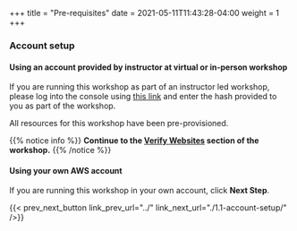 +++
title = "Pre-requisites"
date =  2021-05-11T11:43:28-04:00
weight = 1
+++

### Account setup 

#### Using an account provided by instructor at virtual or in-person workshop

If you are running this workshop as part of an instructor led workshop, please log into the console using [this link](https://dashboard.eventengine.run/) and enter the hash provided to you as part of the workshop.

All resources for this workshop have been pre-provisioned.

{{% notice info %}}
**Continue to the [Verify Websites](../2-verify-websites/) section of the workshop.**
{{% /notice %}}

#### Using your own AWS account

If you are running this workshop in your own account, click **Next Step**.

{{< prev_next_button link_prev_url="../" link_next_url="./1.1-account-setup/" />}}
